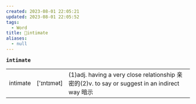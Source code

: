 ```yaml
---
created: 2023-08-01 22:05:21
updated: 2023-08-01 22:05:52
tags:
  - Word
title: 📖intimate
aliases:
  - null
---
```


<pre><strong>intimate</strong></pre>
|   |   |   |
|---|---|---|
|intimate|['ɪntɪmət]|(1)adj. having a very close relationship 亲密的(2)v. to say or suggest in an indirect way 暗示|